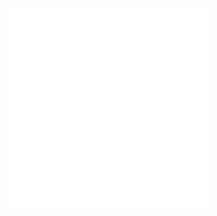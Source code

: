![all gitcoin stickers](https://github.com/gourangGHOST/MMM-Gitcoin-Reaction-stickers/raw/main/gitcoin_Hi.gif)
